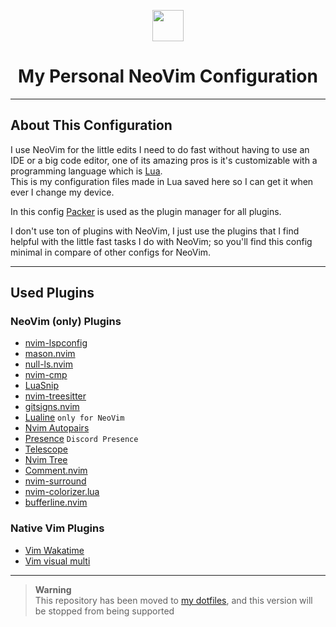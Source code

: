 <p align=center>
  <img src="https://upload.wikimedia.org/wikipedia/commons/3/3a/Neovim-mark.svg" width=50 />
</p>

<h1 align=center>My Personal NeoVim Configuration</h1>

---

## About This Configuration

I use NeoVim for the little edits I need to do fast without having to use an IDE or a big code editor, one of its amazing pros is it's customizable with a programming language which is [Lua](https://www.lua.org/).  
This is my configuration files made in Lua saved here so I can get it when ever I change my device.

In this config [Packer](https://github.com/wbthomason/packer.nvim) is used as the plugin manager for all plugins.

I don't use ton of plugins with NeoVim, I just use the plugins that I find helpful with the little fast tasks I do with NeoVim; so you'll find this config minimal in compare of other configs for NeoVim.

---

## Used Plugins

### NeoVim (only) Plugins

- [nvim-lspconfig](https://github.com/neovim/nvim-lspconfig)
- [mason.nvim](https://github.com/williamboman/mason.nvim)
- [null-ls.nvim](https://github.com/jose-elias-alvarez/null-ls.nvim)
- [nvim-cmp](https://github.com/hrsh7th/nvim-cmp)
- [LuaSnip](https://github.com/L3MON4D3/LuaSnip)
- [nvim-treesitter](https://github.com/nvim-treesitter/nvim-treesitter)
- [gitsigns.nvim](https://github.com/lewis6991/gitsigns.nvim)
- [Lualine](https://github.com/nvim-lualine/lualine.nvim) `only for NeoVim`
- [Nvim Autopairs](https://github.com/windwp/nvim-autopairs)
- [Presence](https://github.com/andweeb/presence.nvim) `Discord Presence`
- [Telescope](https://github.com/nvim-telescope/telescope.nvim)
- [Nvim Tree](https:github.com/kyazdani42/nvim-tree.lua)
- [Comment.nvim](https://github.com/numToStr/Comment.nvim)
- [nvim-surround](https://github.com/kylechui/nvim-surround)
- [nvim-colorizer.lua](https://github.com/norcalli/nvim-colorizer.lua)
- [bufferline.nvim](https://github.com/akinsho/bufferline.nvim)
<!-- - [](https://github.com/) -->

### Native Vim Plugins
- [Vim Wakatime](https://github.com/wakatime/vim-wakatime)
- [Vim visual multi](https://github.com/mg979/vim-visual-multi)

---

> **Warning**  
> This repository has been moved to [my dotfiles](https://github.com/AbdelrahmanDwedar/dotfiles/tree/main/config/nvim), and this version will be stopped from being supported
